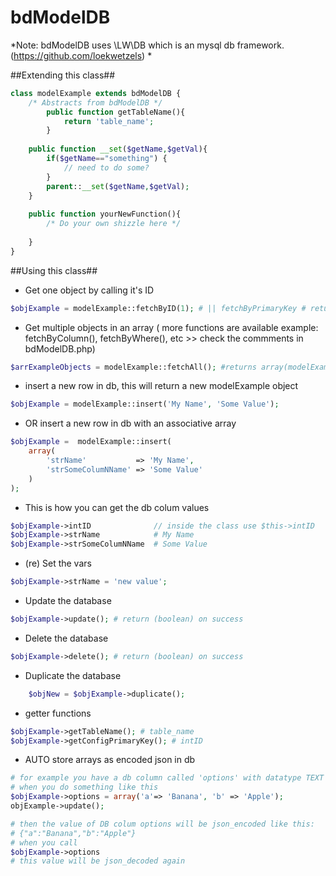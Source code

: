 # bdModelDB #

*Note: bdModelDB uses \LW\DB which is an mysql db framework. (https://github.com/loekwetzels) *


##Extending this class##
```php
class modelExample extends bdModelDB {
	/* Abstracts from bdModelDB */
		public function getTableName(){
			return 'table_name';
		}
		
	public function __set($getName,$getVal){
		if($getName=="something") {
			// need to do some?		
		}
		parent::__set($getName,$getVal);
	}
	
	public function yourNewFunction(){
		/* Do your own shizzle here */
		
	}
}
```

##Using this class##
- Get one object by calling it's ID
```php
$objExample = modelExample::fetchByID(1); # || fetchByPrimaryKey # returns modelExample object
```

- Get multiple objects in an array
( more functions are available example: fetchByColumn(), fetchByWhere(), etc >> check the commments in bdModelDB.php)
```php
$arrExampleObjects = modelExample::fetchAll(); #returns array(modelExample object,modelExample object,modelExample object,...)
```

- insert a new row in db, this will return a new modelExample object
```php
$objExample = modelExample::insert('My Name', 'Some Value');
```

- OR insert a new row in db with an associative array
```php
$objExample =  modelExample::insert(
	array(
		'strName' 			=> 'My Name', 
		'strSomeColumNName' => 'Some Value'
	)
);
```


- This is how you can get the db colum values
```php
$objExample->intID 				// inside the class use $this->intID
$objExample->strName 			# My Name
$objExample->strSomeColumNName  # Some Value
```

- (re) Set the vars 
```php
$objExample->strName = 'new value';
```	

- Update the database
```php
$objExample->update(); # return (boolean) on success
```

- Delete the database
```php
$objExample->delete(); # return (boolean) on success
```

- Duplicate the database
```php
	$objNew = $objExample->duplicate();
```

- getter functions
```php
$objExample->getTableName(); # table_name
$objExample->getConfigPrimaryKey(); # intID
```


- AUTO store arrays as encoded json in db
```php
# for example you have a db column called 'options' with datatype TEXT 
# when you do something like this
$objExample->options = array('a'=> 'Banana', 'b' => 'Apple');
objExample->update();

# then the value of DB colum options will be json_encoded like this:
# {"a":"Banana","b":"Apple"}
# when you call
$objExample->options 
# this value will be json_decoded again

```